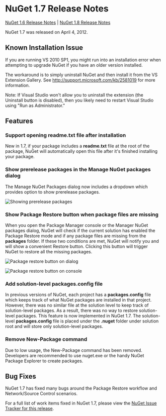 ﻿# NuGet 1.7 Release Notes

[NuGet 1.6 Release Notes](../nuget-1.6) | [NuGet 1.8 Release Notes](../nuget-1.8)

NuGet 1.7 was released on April 4, 2012.

## Known Installation Issue
If you are running VS 2010 SP1, you might run into an installation error when attempting to upgrade 
NuGet if you have an older version installed.

The workaround is to simply uninstall NuGet and then install it from the VS Extension Gallery.  See
<a href="http://support.microsoft.com/kb/2581019">http://support.microsoft.com/kb/2581019</a> for more information.

Note: If Visual Studio won't allow you to uninstall the extension (the Uninstall button is disabled),
then you likely need to restart Visual Studio using "Run as Administrator."

## Features

### Support opening readme.txt file after installation
New in 1.7, if your package includes a <b>readme.txt</b> file at the root of the package, NuGet will 
automatically open this file after it's finished installing your package.

### Show prerelease packages in the Manage NuGet packages dialog
The Manage NuGet Packages dialog now includes a dropdown which provides option to show prerelease 
packages.

![Showing prerelease packages](../media/prerelease-dropdown.png)

### Show Package Restore button when package files are missing
When you open the Package Manager console or the Manager NuGet packages dialog, NuGet will check 
if the current solution has enabled the Package Restore mode and if any package files are missing 
from the <b>packages</b> folder. If these two conditions are met, NuGet will notify you and will show a 
convenient Restore button. Clicking this button will trigger NuGet to restore all the missing 
packages.

![Package restore button on dialog](../media/packagerestore-dialog.png)

![Package restore button on console](../media/packagerestore-console.png)

### Add solution-level packages.config file
In previous versions of NuGet, each project has a <b>packages.config</b> file which keeps track of what 
NuGet packages are installed in that project. However, there was no similar file at the solution 
level to keep track of solution-level packages. As a result, there was no way to restore 
solution-level packages.
This feature is now implemented in NuGet 1.7. The solution-level <b>packages.config</b> file is placed 
under the <b>.nuget</b> folder under solution root and will store only solution-level packages.

### Remove New-Package command
Due to low usage, the New-Package command has been removed. Developers are recommended to use 
nuget.exe or the handy NuGet Package Explorer to create packages.

## Bug Fixes
NuGet 1.7 has fixed many bugs around the Package Restore workflow and Network/Source Control 
scenarios.

For a full list of work items fixed in NuGet 1.7, please view the [NuGet Issue Tracker for this release](http://nuget.codeplex.com/workitem/list/advanced?keyword=&status=Closed&type=All&priority=All&release=NuGet%201.7&assignedTo=All&component=All&sortField=Votes&sortDirection=Descending&page=0).
